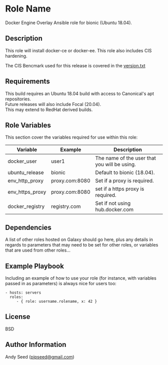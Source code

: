 
Role Name
=========

Docker Engine Overlay Ansible role for bionic (Ubuntu 18.04).

Description
-----------
This role will install docker-ce or docker-ee. This role also includes CIS hardening. 

The CIS Bencmark used for this release is covered in the [version.txt](version.txt)


Requirements
------------

This build requires an Ubuntu 18.04 build with access to Canonical's apt repositories.  
Future releases will also include Focal (20.04).  
This may extend to RedHat derived builds.   

Role Variables
--------------

This section cover the variables required for use within this role:

| Variable | Example | Description |
| -------- | ------- | ----------- |
| docker_user | user1 | The name of the user that you will be using. |  
| ubuntu_release | bionic | Default to bionic (18.04). |
| env_http_proxy | proxy.com:8080  | Set if a proxy is required. |
| env_https_proxy | proxy.com:8080 | set if a https proxy is required. |
| docker_registry | registry.com | Set if not using hub.docker.com |

Dependencies
------------

A list of other roles hosted on Galaxy should go here, plus any details in regards to parameters that may need to be set for other roles, or variables that are used from other roles...

Example Playbook
----------------

Including an example of how to use your role (for instance, with variables passed in as parameters) is always nice for users too:

    - hosts: servers
      roles:
         - { role: username.rolename, x: 42 }

License
-------

BSD

Author Information
------------------

Andy Seed (pipseed@gmail.com)
